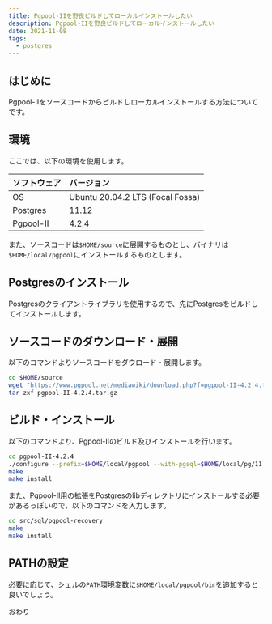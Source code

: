 ```yaml
---
title: Pgpool-IIを野良ビルドしてローカルインストールしたい
description: Pgpool-IIを野良ビルドしてローカルインストールしたい
date: 2021-11-08
tags: 
  - postgres
---
```


## はじめに

Pgpool-IIをソースコードからビルドしローカルインストールする方法についてです。

## 環境

ここでは、以下の環境を使用します。

| ソフトウェア    | バージョン                            |
| :-------- | :------------------------------- |
| OS        | Ubuntu 20.04.2 LTS (Focal Fossa) |
| Postgres  | 11.12                            |
| Pgpool-II | 4.2.4                            |

また、ソースコードは`$HOME/source`に展開するものとし、バイナリは`$HOME/local/pgpool`にインストールするものとします。

## Postgresのインストール

Postgresのクライアントライブラリを使用するので、先にPostgresをビルドしてインストールします。

## ソースコードのダウンロード・展開

以下のコマンドよりソースコードをダウロード・展開します。

```sh
cd $HOME/source
wget "https://www.pgpool.net/mediawiki/download.php?f=pgpool-II-4.2.4.tar.gz" -O pgpool-II-4.2.4.tar.gz
tar zxf pgpool-II-4.2.4.tar.gz
```

## ビルド・インストール

以下のコマンドより、Pgpool-IIのビルド及びインストールを行います。

```sh
cd pgpool-II-4.2.4
./configure --prefix=$HOME/local/pgpool --with-pgsql=$HOME/local/pg/11
make
make install
```

また、Pgpool-II用の拡張をPostgresのlibディレクトリにインストールする必要があるっぽいので、以下のコマンドを入力します。

```sh
cd src/sql/pgpool-recovery
make
make install
```

## PATHの設定

必要に応じて、シェルの`PATH`環境変数に`$HOME/local/pgpool/bin`を追加すると良いでしょう。

おわり
